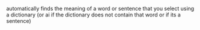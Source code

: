 automatically finds the meaning of a word or sentence that you select using a dictionary (or ai if the dictionary does not contain that word or if its a sentence) 
